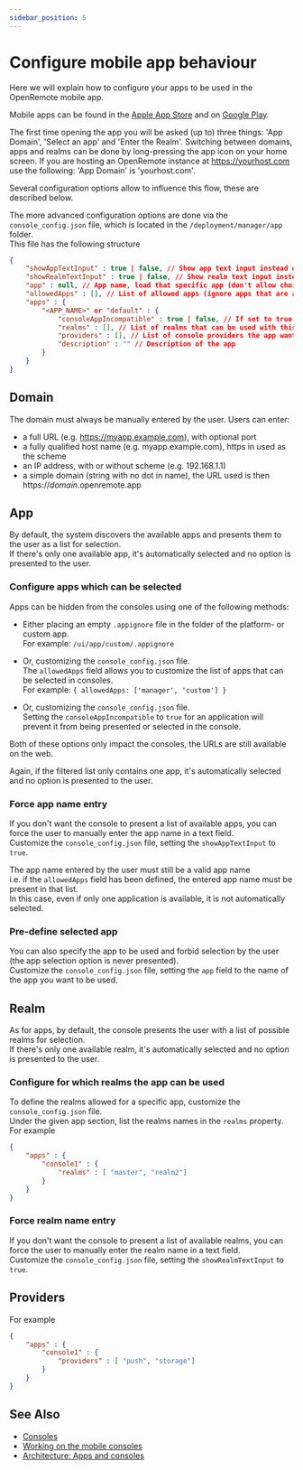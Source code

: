 ```yaml
---
sidebar_position: 5
---
```


# Configure mobile app behaviour

Here we will explain how to configure your apps to be used in the OpenRemote mobile app.

Mobile apps can be found in the 
[Apple App Store](https://apps.apple.com/nl/app/openremote-app/id1526315885?mt=8) and on [Google Play](https://play.google.com/store/apps/details?id=io.openremote.app&pcampaignid=pcampaignidMKT-Other-global-all-co-prtnr-py-PartBadge-Mar2515-1).  

The first time opening the app you will be asked (up to) three things: 'App Domain', 'Select an app' and 'Enter the Realm'. Switching between domains, apps and realms can be done by long-pressing the app icon on your home screen. If you are hosting an OpenRemote instance at https://yourhost.com use the following: 'App Domain' is 'yourhost.com'.  

Several configuration options allow to influence this flow, these are described below.

The more advanced configuration options are done via the `console_config.json` file, which is located in the `/deployment/manager/app` folder.  
This file has the following structure
```json
{
    "showAppTextInput" : true | false, // Show app text input instead of drop down (user must correctly enter app name)
    "showRealmTextInput" : true | false, // Show realm text input instead of drop down (user must correctly enter realm name)
    "app" : null, // App name, load that specific app (don't allow choice)
    "allowedApps" : [], // List of allowed apps (ignore apps that are actually available and use this list instead)
    "apps" : {
        "<APP_NAME>" or "default" : {
            "consoleAppIncompatible" : true | false, // If set to true don't show in list
            "realms" : [], // List of realms that can be used with this app
            "providers" : [], // List of console providers the app wants to/should use
            "description" : "" // Description of the app
        }
    } 
}
```

## Domain

The domain must always be manually entered by the user. Users can enter:
- a full URL (e.g. https://myapp.example.com), with optional port
- a fully qualified host name (e.g. myapp.example.com), https in used as the scheme
- an IP address, with or without scheme (e.g. 192.168.1.1)
- a simple domain (string with no dot in name), the URL used is then https://_domain_.openremote.app

## App

By default, the system discovers the available apps and presents them to the user as a list for selection.  
If there's only one available app, it's automatically selected and no option is presented to the user.

### Configure apps which can be selected

Apps can be hidden from the consoles using one of the following methods:
- Either placing an empty `.appignore` file in the folder of the platform- or custom app.  
For example: `/ui/app/custom/.appignore`

- Or, customizing the `console_config.json` file.  
The `allowedApps` field allows you to customize the list of apps that can be selected in consoles.  
For example: `{ allowedApps: ['manager', 'custom'] }`

- Or, customizing the `console_config.json` file.  
Setting the `consoleAppIncompatible` to `true` for an application will prevent it from being presented or selected in the console.  

Both of these options only impact the consoles, the URLs are still available on the web.  

Again, if the filtered list only contains one app, it's automatically selected and no option is presented to the user.

### Force app name entry

If you don't want the console to present a list of available apps, you can force the user to manually enter the app name in a text field.  
Customize the `console_config.json` file, setting the `showAppTextInput` to `true`.  

The app name entered by the user must still be a valid app name  
i.e. if the `allowedApps` field has been defined, the entered app name must be present in that list.  
In this case, even if only one application is available, it is not automatically selected.

### Pre-define selected app

You can also specify the app to be used and forbid selection by the user (the app selection option is never presented).  
Customize the `console_config.json` file, setting the `app` field to the name of the app you want to be used.

## Realm

As for apps, by default, the console presents the user with a list of possible realms for selection.  
If there's only one available realm, it's automatically selected and no option is presented to the user.

### Configure for which realms the app can be used

To define the realms allowed for a specific app, customize the `console_config.json` file.  
Under the given app section, list the realms names in the `realms` property.  
For example
```json
{
    "apps" : {
        "console1" : {
            "realms" : [ "master", "realm2"]
        }
    } 
}
```

### Force realm name entry

If you don't want the console to present a list of available realms, you can force the user to manually enter the realm name in a text field.  
Customize the `console_config.json` file, setting the `showRealmTextInput` to `true`.  

## Providers

For example
```json
{
    "apps" : {
        "console1" : {
            "providers" : [ "push", "storage"]
        }
    } 
}
```

## See Also
- [Consoles](../user-guide/manager-ui/on-mobile.md)
- [Working on the mobile consoles](../developer-guide/working-on-the-mobile-consoles.md)
- [Architecture: Apps and consoles](../architecture/apps-and-consoles.md)
